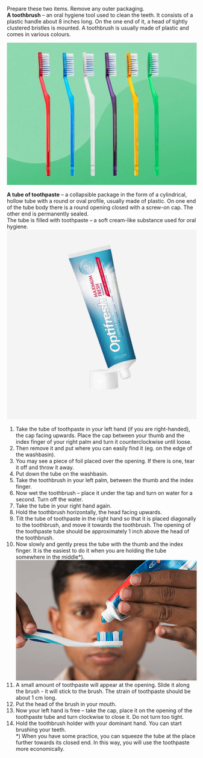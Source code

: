 Prepare these two items. Remove any outer packaging.  
**A toothbrush** – an oral hygiene tool used to clean the teeth. It consists of a plastic handle about 8 inches long. On the one end of it, a head of tightly clustered bristles is mounted. A toothbrush is usually made of plastic and comes in various colours.    

![This is a tootbrush](./praca%20domowa/toothbrush.jpg)  

**A tube of toothpaste** – a collapsible package in the form of a cylindrical, hollow tube with a round or oval profile, usually made of plastic. On one end of the tube body there is a round opening closed with a screw-on cap. The other end is permanently sealed.  
The tube is filled with toothpaste – a soft cream-like substance used for oral hygiene.    
![This is toothpaste](./praca%20domowa/toothpaste.jfif)  

1.	Take the tube of toothpaste in your left hand (if you are right-handed), the cap facing upwards. Place the cap between your thumb and the index finger of your right palm and turn it counterclockwise until loose.   
2. Then remove it and put where you can easily find it (eg. on the edge of the washbasin).
3. You may see a piece of foil placed over the opening. If there is one, tear it off and throw it away.
4. Put down the tube on the washbasin.
5. Take the toothbrush in your left palm, between the thumb and the index finger.
6. Now wet the toothbrush – place it under the tap and turn on water for a second. Turn off the water.
7. Take the tube in your right hand again.
8. Hold the toothbrush horizontally, the head facing upwards.
9. Tilt the tube of toothpaste in the right hand so that it is placed diagonally to the toothbrush, and move it towards the toothbrush. The opening of the toothpaste tube should be approximately 1 inch above the head of the toothbrush. 
10. Now slowly and gently press the tube with the thumb and the index finger. It is the easiest to do it when you are holding the tube somewhere in the middle*).    
![How to apply](./praca%20domowa/apply.jpg)  
11. A small amount of toothpaste will appear at the opening. Slide it along the brush - it will stick to the brush. The strain of toothpaste should be about 1 cm long.
12. Put the head of the brush in your mouth.
13. Now your left hand is free – take the cap, place it on the opening of the toothpaste tube and turn clockwise to close it. Do not turn too tight.
14. Hold the toothbrush holder with your dominant hand. You can start brushing your teeth.  
    *) When you have some practice, you can squeeze the tube at the place further towards its closed end. In this way, you will use the toothpaste more economically.

